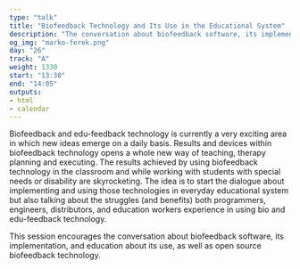 ```yaml
---
type: "talk"
title: "Biofeedback Technology and Its Use in the Educational System"
description: "The conversation about biofeedback software, its implementation, and its use in education."
og_img: "marko-ferek.png"
day: "26"
track: "A"
weight: 1330
start: "13:30"
end: "14:05"
outputs:
- html
- calendar
---
```


Biofeedback and edu-feedback technology is currently a very exciting area in which new ideas emerge on a daily basis. Results and devices within biofeedback technology opens a whole new way of teaching, therapy planning and executing. The results achieved by using biofeedback technology in the classroom and while working with students with special needs or disability are skyrocketing. The idea is to start the dialogue about implementing and using those technologies in everyday educational system but also talking about the struggles (and benefits) both programmers, engineers, distributors, and education workers experience in using bio and edu-feedback technology.

This session encourages the conversation about biofeedback software, its implementation, and education about its use, as well as open source biofeedback technology.
